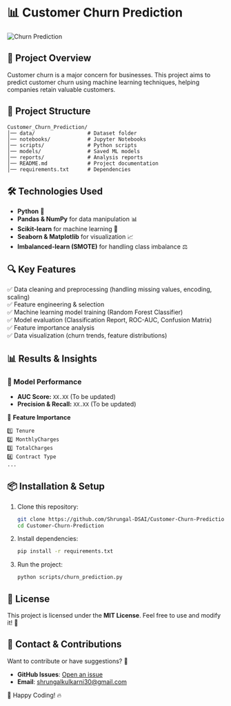 # 📊 Customer Churn Prediction

![Churn Prediction](https://user-images.githubusercontent.com/1234567/churn-banner.png)

## 🚀 Project Overview
Customer churn is a major concern for businesses. This project aims to predict customer churn using machine learning techniques, helping companies retain valuable customers.

## 📂 Project Structure
```
Customer_Churn_Prediction/
│── data/                 # Dataset folder
│── notebooks/            # Jupyter Notebooks
│── scripts/              # Python scripts
│── models/               # Saved ML models
│── reports/              # Analysis reports
│── README.md             # Project documentation
│── requirements.txt      # Dependencies
```

## 🛠️ Technologies Used
- **Python** 🐍
- **Pandas & NumPy** for data manipulation 📊
- **Scikit-learn** for machine learning 🤖
- **Seaborn & Matplotlib** for visualization 📈
- **Imbalanced-learn (SMOTE)** for handling class imbalance ⚖️

## 🔍 Key Features
✅ Data cleaning and preprocessing (handling missing values, encoding, scaling)  
✅ Feature engineering & selection  
✅ Machine learning model training (Random Forest Classifier)  
✅ Model evaluation (Classification Report, ROC-AUC, Confusion Matrix)  
✅ Feature importance analysis  
✅ Data visualization (churn trends, feature distributions)  

## 📊 Results & Insights
### 🎯 Model Performance
- **AUC Score:** `XX.XX` (To be updated)
- **Precision & Recall:** `XX.XX` (To be updated)

📌 **Feature Importance**
```
1️⃣ Tenure
2️⃣ MonthlyCharges
3️⃣ TotalCharges
4️⃣ Contract Type
...
```

## 📦 Installation & Setup
1. Clone this repository:
   ```bash
   git clone https://github.com/Shrungal-DSAI/Customer-Churn-Prediction.git
   cd Customer-Churn-Prediction
   ```
2. Install dependencies:
   ```bash
   pip install -r requirements.txt
   ```
3. Run the project:
   ```bash
   python scripts/churn_prediction.py
   ```

## 📜 License
This project is licensed under the **MIT License**. Feel free to use and modify it! 📄

## 📩 Contact & Contributions
Want to contribute or have suggestions? 🤝
- **GitHub Issues**: [Open an issue](https://github.com/Shrungal-DSAI/Customer-Churn-Prediction/issues)
- **Email**: [shrungalkulkarni30@gmail.com](mailto:shrungalkulkarni30@gmail.com)

🚀 Happy Coding! 🔥
